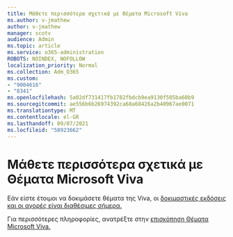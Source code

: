 ```yaml
---
title: Μάθετε περισσότερα σχετικά με Θέματα Microsoft Viva
ms.author: v-jmathew
author: v-jmathew
manager: scotv
audience: Admin
ms.topic: article
ms.service: o365-administration
ROBOTS: NOINDEX, NOFOLLOW
localization_priority: Normal
ms.collection: Adm_O365
ms.custom:
- "9004616"
- "8341"
ms.openlocfilehash: 5a02df731417fb1782fbdcb9ea9130f505ba60b9
ms.sourcegitcommit: ae556b6b26974392ca68a68426a2b40967ae0071
ms.translationtype: MT
ms.contentlocale: el-GR
ms.lasthandoff: 09/07/2021
ms.locfileid: "58923662"
---
```

# <a name="learn-more-about-microsoft-viva-topics"></a>Μάθετε περισσότερα σχετικά με Θέματα Microsoft Viva

Εάν είστε έτοιμοι να δοκιμάσετε θέματα της Viva, οι [δοκιμαστικές εκδόσεις και οι αγορές είναι διαθέσιμες σήμερα.](https://aka.ms/BuyVivaTopics) 

Για περισσότερες πληροφορίες, ανατρέξτε στην [επισκόπηση Θέματα Microsoft Viva.](https://docs.microsoft.com/microsoft-365/knowledge/topic-experiences-overview) 
